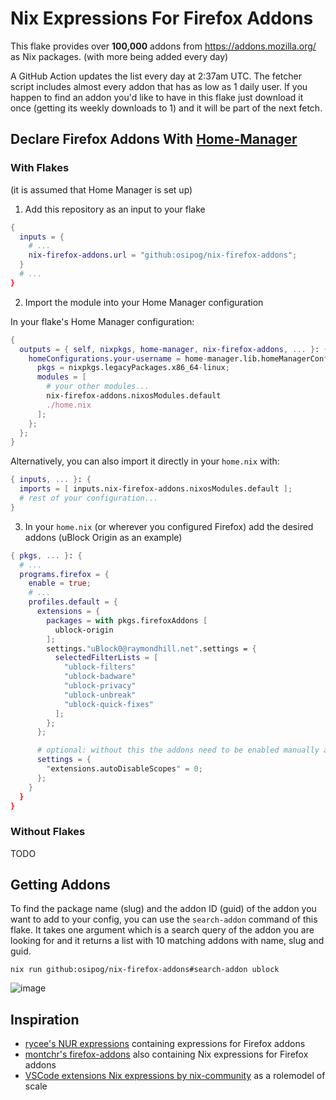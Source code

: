 # Nix Expressions For Firefox Addons

This flake provides over **100,000** addons from https://addons.mozilla.org/ as Nix packages. (with more being added every day)

A GitHub Action updates the list every day at 2:37am UTC. The fetcher script includes almost every addon that has as low as 1 daily user. If you happen to find an addon you'd like to have in this flake just download it once (getting its weekly downloads to 1) and it will be part of the next fetch.

## Declare Firefox Addons With [Home-Manager](https://github.com/nix-community/home-manager)

### With Flakes
(it is assumed that Home Manager is set up)

1. Add this repository as an input to your flake

```nix
{
  inputs = {
    # ...
    nix-firefox-addons.url = "github:osipog/nix-firefox-addons";
  }
  # ...
}
```

2. Import the module into your Home Manager configuration

In your flake's Home Manager configuration:
```nix
{
  outputs = { self, nixpkgs, home-manager, nix-firefox-addons, ... }: {
    homeConfigurations.your-username = home-manager.lib.homeManagerConfiguration {
      pkgs = nixpkgs.legacyPackages.x86_64-linux;
      modules = [
        # your other modules...
        nix-firefox-addons.nixosModules.default
        ./home.nix
      ];
    };
  };
}
```

Alternatively, you can also import it directly in your `home.nix` with:
```nix
{ inputs, ... }: {
  imports = [ inputs.nix-firefox-addons.nixosModules.default ];
  # rest of your configuration...
}
```

3. In your `home.nix` (or wherever you configured Firefox) add the desired addons (uBlock Origin as an example)

```nix
{ pkgs, ... }: {
  # ...
  programs.firefox = {
    enable = true;
    # ...
    profiles.default = {
      extensions = {
        packages = with pkgs.firefoxAddons [
          ublock-origin
        ];
        settings."uBlock0@raymondhill.net".settings = {
          selectedFilterLists = [
            "ublock-filters"
            "ublock-badware"
            "ublock-privacy"
            "ublock-unbreak"
            "ublock-quick-fixes"
          ];
        };
      };

      # optional: without this the addons need to be enabled manually after first install
      settings = {
        "extensions.autoDisableScopes" = 0;
      };
    }
  }
}
```

### Without Flakes

TODO

## Getting Addons

To find the package name (slug) and the addon ID (guid) of the addon you want to add to your config, you can use the `search-addon` command of this flake. It takes one argument which is a search query of the addon you are looking for and it returns a list with 10 matching addons with name, slug and guid.

```
nix run github:osipog/nix-firefox-addons#search-addon ublock
```
![image](https://github.com/user-attachments/assets/86b0fc26-3571-4f0d-9992-af3fc3cffca9)




## Inspiration

- [rycee's NUR expressions](https://gitlab.com/rycee/nur-expressions) containing expressions for Firefox addons
- [montchr's firefox-addons](https://github.com/seadome/firefox-addons) also containing Nix expressions for Firefox addons
- [VSCode extensions Nix expressions by nix-community](https://github.com/nix-community/nix-vscode-extensions) as a rolemodel of scale
